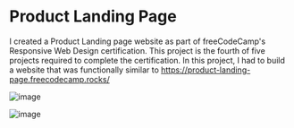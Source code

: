 # Product Landing Page
I created a Product Landing page website as part of freeCodeCamp's Responsive Web Design certification. This project is the fourth of five projects required to complete the certification. In this project, I had to build a website that was functionally similar to https://product-landing-page.freecodecamp.rocks/

![image](https://user-images.githubusercontent.com/85024854/174449973-5c35570b-9475-4074-8f55-967daceb409b.png)

![image](https://user-images.githubusercontent.com/85024854/174449983-d995c0b9-2422-4560-b76b-cb5debc086b0.png)
